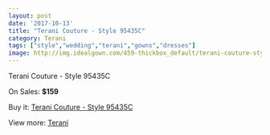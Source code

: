 ```yaml
---
layout: post
date: '2017-10-13'
title: "Terani Couture - Style 95435C"
category: Terani
tags: ["style","wedding","terani","gowns","dresses"]
image: http://img.idealgown.com/459-thickbox_default/terani-couture-style-95435c.jpg
---
```

Terani Couture - Style 95435C

On Sales: **$159**
<a href="https://www.idealgown.com/en/terani/163-terani-couture-style-95435c.html"><amp-img layout="responsive" width="600" height="600" src="//img.idealgown.com/459-thickbox_default/terani-couture-style-95435c.jpg" alt="Terani Couture - Style 95435C 0" /></a>
<a href="https://www.idealgown.com/en/terani/163-terani-couture-style-95435c.html"><amp-img layout="responsive" width="600" height="600" src="//img.idealgown.com/460-thickbox_default/terani-couture-style-95435c.jpg" alt="Terani Couture - Style 95435C 1" /></a>

Buy it: [Terani Couture - Style 95435C](https://www.idealgown.com/en/terani/163-terani-couture-style-95435c.html "Terani Couture - Style 95435C")

View more: [Terani](https://www.idealgown.com/en/4-terani "Terani")